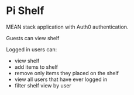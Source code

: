 Pi Shelf
========

MEAN stack application with Auth0 authentication.

Guests can view shelf

Logged in users can:
* view shelf
* add items to shelf
* remove only items they placed on the shelf
* view all users that have ever logged in
* filter shelf view by user
